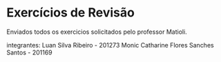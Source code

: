 # Exercícios de Revisão

Enviados todos os exercicios solicitados pelo professor Matioli.

integrantes:
Luan Silva Ribeiro - 201273
Monic Catharine Flores Sanches Santos - 201169
